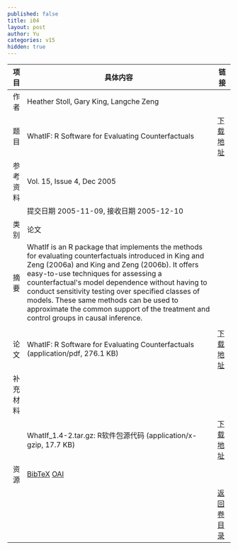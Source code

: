 ```yaml
---
published: false
title: i04
layout: post
author: Yu
categories: v15
hidden: true
---
```


| 项目 | 具体内容 | 链接 |
|---:|---|---|
| 作者 | Heather Stoll, Gary King, Langche Zeng| |
| 题目 |WhatIF: R Software for Evaluating Counterfactuals | [下载地址](http://www.jstatsoft.org/v15/i04/paper) |
| 参考资料 |Vol. 15, Issue 4, Dec 2005 | |
| | 提交日期 2005-11-09, 接收日期 2005-12-10| | 
| 类别 | 论文| |
| 摘要 | WhatIf is an R package that implements the methods for evaluating counterfactuals introduced in King and Zeng (2006a) and King and Zeng (2006b). It offers easy-to-use techniques for assessing a counterfactual's model dependence without having to conduct sensitivity testing over specified classes of models. These same methods can be used to approximate the common support of the treatment and control groups in causal inference. | |
 | |
| 论文 | WhatIF: R Software for Evaluating Counterfactuals  (application/pdf, 276.1 KB)| [下载地址](http://www.jstatsoft.org/v15/i04/paper) |
| 补充材料 | | |
| |WhatIf_1.4-2.tar.gz: R软件包源代码  (application/x-gzip, 17.7 KB)|  [下载地址](http://www.jstatsoft.org/v15/i04/supp/1) |
| 资源 | [BibTeX](http://www.jstatsoft.org/v15/i04/bibtex) [OAI](http://www.jstatsoft.org/oai?verb=GetRecord&identifier=oai.jstatsoft/v15/i04&prefix=oai_dc)| |
| |  | [返回卷目录]({{site.baseurl}}/volume/v15.html) |